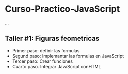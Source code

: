 # Curso-Practico-JavaScript

...

## Taller #1: Figuras feometricas 

-   Primer paso: definir las formulas   
-   Segund paso: Implemantar las formulas en JavaScript
-   Tercer paso: Crear funciones 
-   Cuarto paso. Integrar JavaScript conHTML 
